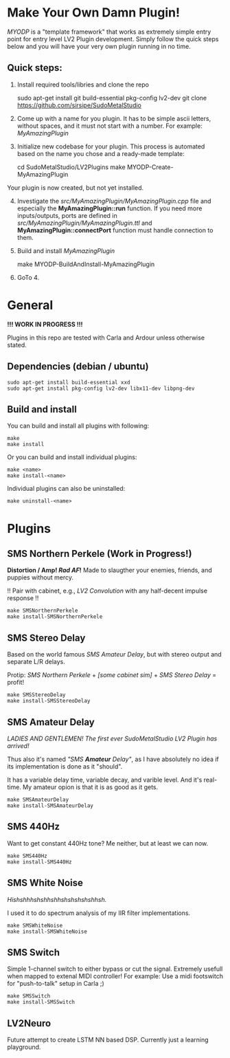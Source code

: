 # Make Your Own Damn Plugin!

*MYODP* is a "template framework" that works as extremely simple entry point for entry level LV2 Plugin development. Simply follow the quick steps below and you will have your very own plugin running in no time.

## Quick steps:

1. Install required tools/libries and clone the repo

    sudo apt-get install git build-essential pkg-config lv2-dev
    git clone https://github.com/sirsipe/SudoMetalStudio

2. Come up with a name for you plugin. It has to be simple ascii letters, without spaces, and it must not start with a number. For example: *MyAmazingPlugin* 
 
3. Initialize new codebase for your plugin. This process is automated based on the name you chose and a ready-made template:

    cd SudoMetalStudio/LV2Plugins
    make MYODP-Create-MyAmazingPlugin

Your plugin is now created, but not yet installed.

4. Investigate the *src/MyAmazingPlugin/MyAmazingPlugin.cpp* file and especially the **MyAmazingPlugin::run** function. If you need more inputs/outputs, ports are defined in *src/MyAmazingPlugin/MyAmazingPlugin.ttl* and **MyAmazingPlugin::connectPort** function must handle connection to them.

5. Build and install *MyAmazingPlugin*

    make MYODP-BuildAndInstall-MyAmazingPlugin

6. GoTo 4.

# General

**!!! WORK IN PROGRESS !!!**

Plugins in this repo are tested with Carla and Ardour unless otherwise stated.

## Dependencies (debian / ubuntu)

    sudo apt-get install build-essential xxd
    sudo apt-get install pkg-config lv2-dev libx11-dev libpng-dev

## Build and install

You can build and install all plugins with following:
 
    make
    make install

Or you can build and install individual plugins:

    make <name>
    make install-<name> 

Individual plugins can also be uninstalled:

    make uninstall-<name>


# Plugins
## SMS Northern Perkele (Work in Progress!)

**Distortion / Amp! *Rad AF*!** Made to slaugther your enemies, friends, and puppies without mercy.

!! Pair with cabinet, e.g., *LV2 Convolution* with any half-decent impulse response !!

    make SMSNorthernPerkele
    make install-SMSNorthernPerkele

## SMS Stereo Delay

Based on the world famous *SMS Amateur Delay*, but with stereo output and separate L/R delays.

Protip: *SMS Northern Perkele* + *[some cabinet sim]* + *SMS Stereo Delay* = profit!

    make SMSStereoDelay
    make install-SMSStereoDelay


## SMS Amateur Delay

*LADIES AND GENTLEMEN! The first ever SudoMetalStudio LV2 Plugin has arrived!*

Thus also it's named *"SMS **Amateur** Delay"*, as I have absolutely no idea if its implementation is done as it "should". 

It has a variable delay time, variable decay, and varible level. And it's real-time. My amateur opion is that it is as good as it gets.

    make SMSAmateurDelay
    make install-SMSAmateurDelay
 
## SMS 440Hz

Want to get constant 440Hz tone? Me neither, but at least we can now.

    make SMS440Hz
    make install-SMS440Hz

## SMS White Noise

*Hishshhhshshhshhshshshshshhsh.*

I used it to do spectrum analysis of my IIR filter implementations.

    make SMSWhiteNoise
    make install-SMSWhiteNoise

## SMS Switch

Simple 1-channel switch to either bypass or cut the signal. Extremely usefull when mapped to extenal MIDI controller!
For example: Use a midi footswitch for "push-to-talk" setup in Carla ;) 

    make SMSSwitch
    make install-SMSSwitch

## LV2Neuro
    
Future attempt to create LSTM NN based DSP. Currently just a learning playground.
    
